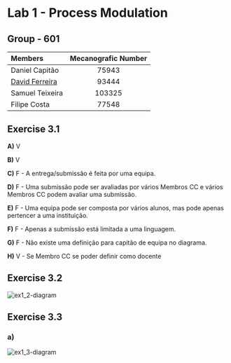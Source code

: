 # Lab 1 - Process Modulation

## Group - **601**

|   Members                     | Mecanografic Number  |
|   :-                          |   :-:                |
| Daniel Capitão | 75943 |
| <u>David Ferreira</u> | 93444 |
| Samuel Teixeira | 103325 |
| Filipe Costa | 77548 |

## Exercise 3.1

<p><b>A)</b> V </p>
<p></p>
<p><b>B)</b> V </p>
<p></p>
<p><b>C)</b> F - A entrega/submissão é feita por uma equipa. </p>
<p></p>
<p><b>D)</b> F - Uma submissão pode ser avaliadas por vários Membros CC e vários Membros CC podem avaliar uma submissão. </p>
<p></p>
<p><b>E)</b> F - Uma equipa pode ser composta por vários alunos, mas pode apenas pertencer a uma instituição. </p>
<p></p>
<p><b>F)</b> F - Apenas a submissão está limitada a uma linguagem. </p>
<p></p>
<p><b>G)</b> F - Não existe uma definição para capitão de equipa no diagrama. </p>
<p></p>
<p><b>H)</b> V - Se Membro CC se poder definir como docente</p>
<p></p>



<div style="page-break-after: always;"></div>

## Exercise 3.2

![ex1_2-diagram]()

<div style="page-break-after: always;"></div>

## Exercise 3.3
### a)
![ex1_3-diagram]()

<div style="page-break-after: always;"></div>
